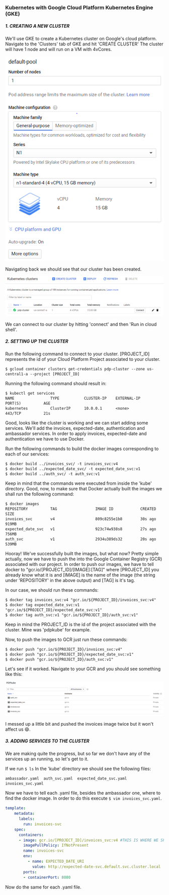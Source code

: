 ### Kubernetes with Google Cloud Platform Kubernetes Engine (GKE)



##### 1. CREATING A NEW CLUSTER

We'll use GKE to create a Kubernetes cluster on Google's cloud platform. Navigate to the 'Clusters' tab of GKE and hit 'CREATE CLUSTER' The cluster will have 1 node and will run on a VM with 4vCores.

![]( https://github.com/CBelcianu/Parallel-and-Distributed-Programming/blob/master/tiv/images/newCluster.PNG )

Navigating back we should see that our cluster has been created.

![](https://github.com/CBelcianu/Parallel-and-Distributed-Programming/blob/master/tiv/images/allClusters.PNG)

We can connect to our cluster by hitting 'connect' and then 'Run in cloud shell'.



##### 2. SETTING UP THE CLUSTER

Run the following command to connect to your cluster. [PROJECT_ID] represents the id of your Cloud Platform Project associated to your cluster.

```shell
$ gcloud container clusters get-credentials pdp-cluster --zone us-central1-a --project [PROJECT_ID]
```

Running the following command should result in:

```shell
$ kubectl get services
NAME                TYPE           CLUSTER-IP    EXTERNAL-IP      PORT(S)          AGE
kubernetes          ClusterIP      10.0.0.1      <none>           443/TCP          21s
```

Good, looks like the cluster is working and we can start adding some services. We'll add the invoices, expected-date, authentication and ambassador services. In order to apply invoices, expected-date and authentication we have to use Docker.

Run the following commands to build the docker images corresponding to each of our services:

```shell
$ docker build ../invoices_svc/ -t invoices_svc:v4
$ docker build ../expected_date_svc/ -t expected_date_svc:v1
$ docker build ../auth_svc/ -t auth_svc:v1
```

Keep in mind that the commands were executed from inside the 'kube' directory. Good, now, to make sure that Docker actually built the images we shall run the following command:

```shell
$ docker images
REPOSITORY          TAG                 IMAGE ID            CREATED             SIZE
invoices_svc        v4                  809c8255e1b8        30s ago             919MB
expected_date_svc   v1                  923c74w938s8        27s ago             756MB
auth_svc            v1                  2934u389ds32        20s ago             539MB
```

Hooray! We've successfully built the images, but what now? Pretty simple actually, now we have to push the into the Google Container Registry (GCR) associated with our project. In order to push our images, we have to tell docker to "gcr.io/[PROJECT_ID]/[IMAGE]:[TAG]" where [PROJECT_ID] you already know what it is and [IMAGE] is the name of the image (the string under 'REPOSITORY' in the above output) and [TAG] is it's tag.

In our case, we should run these commands:

```shell
$ docker tag invoices_svc:v4 "gcr.io/${PROJECT_ID}/invoices_svc:v4"
$ docker tag expected_date_svc:v1 "gcr.io/${PROJECT_ID}/expected_date_svc:v1"
$ docker tag auth_svc:v1 "gcr.io/${PROJECT_ID}/auth_svc:v1"
```

Keep in mind the PROJECT_ID is the id of the project associated with the cluster. Mine was 'pdpkube' for example.

Now, to push the images to GCR just run these commands:

```shell
$ docker push "gcr.io/${PROJECT_ID}/invoices_svc:v4"
$ docker push "gcr.io/${PROJECT_ID}/expected_date_svc:v1"
$ docker push "gcr.io/${PROJECT_ID}/auth_svc:v1"
```

Let's see if it worked. Navigate to your GCR and you should see something like this:

![]( https://github.com/CBelcianu/Parallel-and-Distributed-Programming/blob/master/tiv/images/images.PNG )

I messed up a little bit and pushed the invoices image twice but it won't affect us :smile:.

##### 3. ADDING SERVICES TO THE CLUSTER

We are making quite the progress, but so far we don't have any of the services up an running, so let's get to it.

If we run `$ ls` In the 'kube' directory we should see the following files:

```shell
ambassador.yaml  auth_svc.yaml  expected_date_svc.yaml  invoices_svc.yaml
```

Now we have to tell each .yaml file, besides the ambassador one, where to find the docker image. In order to do this execute `$ vim invoices_svc.yaml`.

```yaml
template:
    metadata:
      labels:
        run: invoices-svc
    spec:
      containers:
      - image: gcr.io/[PROJECT_ID]/invoices_svc:v4 #THIS IS WHERE WE SPECIFIED THE PATH
        imagePullPolicy: IfNotPresent
        name: invoices-svc
        env:
          - name: EXPECTED_DATE_URI
            value: http://expected-date-svc.default.svc.cluster.local
        ports:
        - containerPort: 8080
```

Now do the same for each .yaml file.